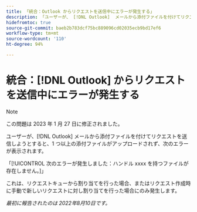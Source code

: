 ```yaml
---
title: 「統合：Outlook からリクエストを送信中にエラーが発生する」
description: 「ユーザーが、 [!DNL Outlook]  メールから添付ファイルを付けてリクエストを送信しようとすると、1 つ以上の添付ファイルがアップロードされず、エラーが表示されます。」
hidefromtoc: true
source-git-commit: baeb2b783dcf75bc889096cd02035ecb9bd17ef6
workflow-type: tm+mt
source-wordcount: '110'
ht-degree: 94%

---
```



# 統合：[!DNL Outlook] からリクエストを送信中にエラーが発生する

>[!NOTE]
>
>この問題は 2023 年 1 月 27 日に修正されました。

ユーザーが、[!DNL Outlook] メールから添付ファイルを付けてリクエストを送信しようとすると、1 つ以上の添付ファイルがアップロードされず、次のエラーが表示されます。

「[!UICONTROL 次のエラーが発生しました：ハンドル xxxx を持つファイルが存在しません。]」

これは、リクエストキューから割り当てを行った場合、またはリクエスト作成時に手動で新しいリクエストに対し割り当てを行った場合にのみ発生します。

_最初に報告されたのは 2022年8月10日です。_

